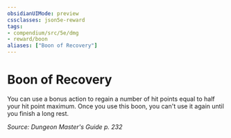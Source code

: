 ```yaml
---
obsidianUIMode: preview
cssclasses: json5e-reward
tags:
- compendium/src/5e/dmg
- reward/boon
aliases: ["Boon of Recovery"]
---
```

# Boon of Recovery

You can use a bonus action to regain a number of hit points equal to half your hit point maximum. Once you use this boon, you can't use it again until you finish a long rest.

*Source: Dungeon Master's Guide p. 232*